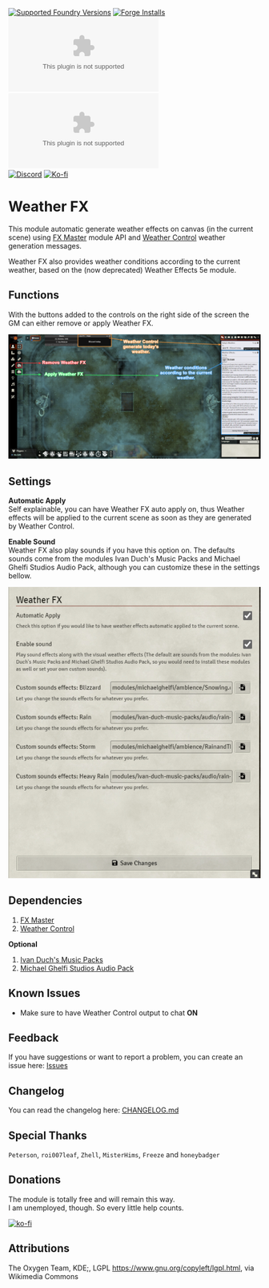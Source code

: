 <!--- Downloads @ Latest Badge -->
<!--- replace <user>/<repo> with your username/repository -->
<!-- ![Latest Release Download Count](https://img.shields.io/github/downloads/LeafWulf/weatherfx/latest/module.zip) -->
<!--- Forge Bazaar Install % Badge -->
<!--- replace <your-module-name> with the `name` in your manifest -->
<!-- ![Foundry V10](https://img.shields.io/badge/Foundry-v10-informational)  -->
[![Supported Foundry Versions](https://img.shields.io/endpoint?url=https://foundryshields.com/version?url=https://github.com/LeafWulf/weatherfx/releases/latest/download/module.json)](https://foundryvtt.com/packages/weatherfx) [![Forge Installs](https://img.shields.io/badge/dynamic/json?label=Forge%20Installs&query=package.installs&suffix=%25&url=https%3A%2F%2Fforge-vtt.com%2Fapi%2Fbazaar%2Fpackage%2Fweatherfx&colorB=0374b5)](https://forge-vtt.com/bazaar#sort=updated&package=weatherfx)  
[![Latest Downloads](https://img.shields.io/github/downloads/LeafWulf/weatherfx/latest/module.zip?color=blue&label=latest%20downloads)](https://github.com/LeafWulf/weatherfx/releases/latest) [![Total Downloads](https://img.shields.io/github/downloads/LeafWulf/weatherfx/module.zip?color=blue&label=total%20downloads)](https://github.com/LeafWulf/weatherfx/releases)  
[![Discord](https://dcbadge.vercel.app/api/shield/219289132235489280?style=flat)](https://discordapp.com/users/219289132235489280) [![Ko-fi](https://img.shields.io/badge/Ko--fi-winterwulf-0374b5?logo=kofi)](https://ko-fi.com/winterwulf)

# Weather FX
This module automatic generate weather effects on canvas (in the current scene) using [FX Master](https://foundryvtt.com/packages/fxmaster) module API and [Weather Control](https://foundryvtt.com/packages/weather-control) weather generation messages.

Weather FX also provides weather conditions according to the current weather, based on the (now deprecated) Weather Effects 5e module.

## Functions
With the buttons added to the controls on the right side of the screen the GM can either remove or apply Weather FX.

![functions](./readme/functions.png)

## Settings
**Automatic Apply**  
Self explainable, you can have Weather FX auto apply on, thus Weather effects will be applied to the current scene as soon as they are generated by Weather Control.

**Enable Sound**  
Weather FX also play sounds if you have this option on. The defaults sounds come from the modules Ivan Duch's Music Packs and Michael Ghelfi Studios Audio Pack, although you can customize these in the settings bellow.

![settings](readme/settings.png)

## Dependencies
1. [FX Master](https://foundryvtt.com/packages/fxmaster)
2. [Weather Control](https://foundryvtt.com/packages/weather-control)

**Optional**
1. [Ivan Duch's Music Packs](https://foundryvtt.com/packages/ivan-duch-music-packs)
2. [Michael Ghelfi Studios Audio Pack](https://foundryvtt.com/packages/michaelghelfi)


## Known Issues
- Make sure to have Weather Control output to chat **ON**

## Feedback
If you have suggestions or want to report a problem, you can create an issue here: [Issues](../../issues)

## Changelog
You can read the changelog here: [CHANGELOG.md](/CHANGELOG.md)

## Special Thanks
`Peterson`, `roi007leaf`, `Zhell`, `MisterHims`, `Freeze` and `honeybadger`

## Donations
The module is totally free and will remain this way.  
I am unemployed, though. So every little help counts.

[![ko-fi](https://ko-fi.com/img/githubbutton_sm.svg)](https://ko-fi.com/winterwulf)

## Attributions
The Oxygen Team, KDE;, LGPL <https://www.gnu.org/copyleft/lgpl.html>, via Wikimedia Commons
